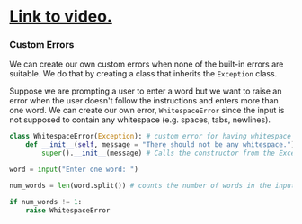 # [Link to video.](https://www.youtube.com/watch?v=TjUOt4LA55w&list=PLVD25niNi0BkMe4nxXTL4vFED06M6ccpg)

### Custom Errors

We can create our own custom errors when none of the built-in errors are suitable. We do that by creating a class that inherits the `Exception` class.

Suppose we are prompting a user to enter a word but we want to raise an error when the user doesn't follow the instructions and enters more than one word. We can create our own error, `WhitespaceError` since the input is not supposed to contain any whitespace (e.g. spaces, tabs, newlines).

```python
class WhitespaceError(Exception): # custom error for having whitespace (e.g. space, tab, newline) when there shouldn't be
    def __init__(self, message = "There should not be any whitespace."):
        super().__init__(message) # Calls the constructor from the Exception class

word = input("Enter one word: ")

num_words = len(word.split()) # counts the number of words in the input

if num_words != 1:
    raise WhitespaceError
```
